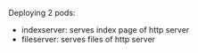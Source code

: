 Deploying 2 pods:
- indexserver: serves index page of http server
- fileserver: serves files of http server
